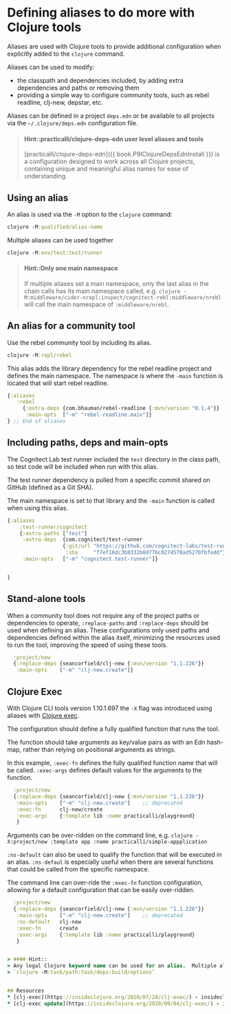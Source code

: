 # Defining aliases to do more with Clojure tools
Aliases are used with Clojure tools to provide additional configuration when explicitly added to the `clojure` command.

Aliases can be used to modify:
* the classpath and dependencies included, by adding extra dependencies and paths or removing them
* providing a simple way to configure community tools, such as rebel readline, clj-new, depstar, etc.

Aliases can be defined in a project `deps.edn` or be available to all projects via the `~/.clojure/deps.edn` configuration file.

> #### Hint::practicalli/clojure-deps-edn user level aliases and tools
> [practicalli/clojure-deps-edn]({{ book.P9IClojureDepsEdnInstall }}) is a configuration designed to work across all Clojure projects, containing unique and meaningful alias names for ease of understanding.


## Using an alias
An alias is used via the `-M` option to the `clojure` command:

```clojure
clojure -M:qualified/alias-name
```

Multiple aliases can be used together
```clojure
clojure -M:env/test:test/runner
```

> #### Hint::Only one main namespace
> If multiple aliases set a main namespace, only the last alias in the chain calls has its main namespace called, e.g. `clojure -M:middleware/cider-nrepl:inspect/cognitect-rebl:middleware/nrebl` will call the main namespace of `:middleware/nrebl`.


## An alias for a community tool
Use the rebel community tool by including its alias.

```clojure
clojure -M:repl/rebel
```

This alias adds the library dependency for the rebel readline project and defines the main namespace.  The namespace is where the `-main` function is located that will start rebel readline.

```clojure
{:aliases
   :rebel
     {:extra-deps {com.bhauman/rebel-readline {:mvn/version "0.1.4"}}
      :main-opts  ["-m" "rebel-readline.main"]}
} ;; End of aliases
```


## Including paths, deps and main-opts
The Cognitect Lab test runner included the `test` directory in the class path, so test code will be included when run with this alias.

The test runner dependency is pulled from a specific commit shared on GitHub (defined as a Git SHA).

The main namespace is set to that library and the `-main` function is called when using this alias.

```clojure
{:aliases
    :test-runner/cognitect
    {:extra-paths ["test"]
     :extra-deps  {com.cognitect/test-runner
                  {:git/url "https://github.com/cognitect-labs/test-runner.git"
                   :sha     "f7ef16dc3b8332b0d77bc0274578ad5270fbfedd"}}
     :main-opts   ["-m" "cognitect.test-runner"]}


}
```

## Stand-alone tools
When a community tool does not require any of the project paths or dependencies to operate, `:replace-paths` and `:replace-deps` should be used when defining an alias.  These configurations only used paths and dependencies defined within the alias itself, minimizing the resources used to run the tool, improving the speed of using these tools.

```clojure
  :project/new
  {:replace-deps {seancorfield/clj-new {:mvn/version "1.1.226"}}
   :main-opts    ["-m" "clj-new.create"]}
```


## Clojure Exec
With Clojure CLI tools version 1.10.1.697 the `-X` flag was introduced using aliases with [Clojure exec](https://insideclojure.org/2020/07/28/clj-exec/).

The configuration should define a fully qualified function that runs the tool.

The function should take arguments as key/value pairs as with an Edn hash-map, rather than relying on positional arguments as strings.

In this example, `:exec-fn` defines the fully qualified function name that will be called.  `:exec-args` defines default values for the arguments to the function.

```clojure
  :project/new
  {:replace-deps {seancorfield/clj-new {:mvn/version "1.1.226"}}
   :main-opts    ["-m" "clj-new.create"]    ;; deprecated
   :exec-fn      clj-new/create
   :exec-args    {:template lib :name practicalli/playground}
   }
```

Arguments can be over-ridden on the command line, e.g. `clojure -X:project/new :template app :name practicalli/simple-appplication`

`:ns-default` can also be used to qualify the function that will be executed in an alias.  `:ns-defaul` is especially useful when there are several functions that could be called from the specific namespace.

The command line can over-ride the `:exec-fn` function configuration, allowing for a default configuration that can be easily over-ridden.

```clojure
  :project/new
  {:replace-deps {seancorfield/clj-new {:mvn/version "1.1.226"}}
   :main-opts    ["-m" "clj-new.create"]    ;; deprecated
   :ns-default   clj-new
   :exec-fn      create
   :exec-args    {:template lib :name practicalli/playground}
   }


> #### Hint::
> Any legal Clojure keyword name can be used for an alias.  Multiple aliases can be chained together with the `clojure` command.  For example in this command we are combining three aliases:
> `clojure -M:task/path:task/deps:build/options`


## Resources
* [clj-exec](https://insideclojure.org/2020/07/28/clj-exec/) - insideclojure.org
* [clj-exec update](https://insideclojure.org/2020/09/04/clj-exec/) - insideclojure.org
